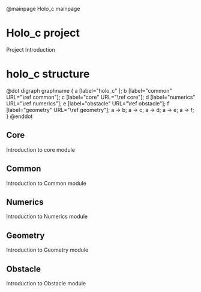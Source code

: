 @mainpage Holo_c mainpage

# Holo_c project

Project Introduction

# holo_c structure

@dot
digraph graphname {
a [label="holo_c" ];
b [label="common" URL="\ref common"];
c [label="core" URL="\ref core"];
d [label="numerics" URL="\ref numerics"];
e [label="obstacle" URL="\ref obstacle"];
f [label="geometry" URL="\ref geometry"];
a -> b;
a -> c;
a -> d;
a -> e;
a -> f;
}
@enddot


## Core
Introduction to core module

## Common
Introduction to Common module

## Numerics
Introduction to Numerics module

## Geometry
Introduction to Geometry module

## Obstacle
Introduction to Obstacle module

